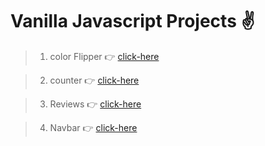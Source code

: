 # Vanilla Javascript Projects ✌

> 01. color Flipper   👉 [click-here](./Vanilla%20javascript%20course/01.%20Color%20Flipper/) 

> 02. counter   👉 [click-here](./Vanilla%20javascript%20course/02.%20Counter/)


> 03. Reviews 👉 [click-here](./Vanilla%20javascript%20course/03.%20Reviews/)

> 04. Navbar 👉 [click-here](./Vanilla%20javascript%20course/04.%20Navbar/)
